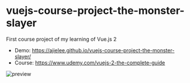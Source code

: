 # vuejs-course-project-the-monster-slayer
First course project of my learning of Vue.js 2

- Demo: https://ajielee.github.io/vuejs-course-project-the-monster-slayer/
- Course: https://www.udemy.com/vuejs-2-the-complete-guide

![preview](http://res.cloudinary.com/dvlfojetn/image/upload/c_scale,w_800/v1492941187/vuejs-course-project-the-monster-slayer.png)
